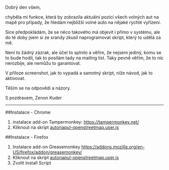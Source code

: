 Dobrý den všem,

chyběla mi funkce, která by zobrazila aktuální pozici všech volných aut na mapě pro případy, že hledám nejbližší volné auto na nějaké rychlé vyřízení.

Sice předpokládám, že se něco takového má objevit i přímo v systému, ale do té doby jsem si ze srandy zkusil naprogramovat skript, který to udělá za mě.

Není to žádný zázrak, ale účel to splnilo a věřím, že nejsem jediný, komu se to bude hodit, tak to posílám tady na mailing list. Taky pevně věřím, že to nic nerozbije, ale nemůžu to garantovat.

V příloze screenshot, jak to vypadá a samotný skript, níže návod, jak to aktivovat.

Těším se na odpovědi a názory.

S pozdravem,
Zenon Kuder

----
##Instalace - Chrome
1. instalace add-on Tampermonkey: https://tampermonkey.net/
2. Kliknout na skript [autonapul-openstreetmap.user.js](https://raw.githubusercontent.com/autonapul/caruso/master/Autonapul%20Caruso%20Overview%20Map%20-%20openstreetmap/autonapul-openstreetmap.user.js)

##Instalace - Firefox
1. Instalace add-on Greasemonkey https://addons.mozilla.org/en-US/firefox/addon/greasemonkey/
2. Kliknout na skript [autonapul-openstreetmap.user.js](https://raw.githubusercontent.com/autonapul/caruso/master/Autonapul%20Caruso%20Overview%20Map%20-%20openstreetmap/autonapul-openstreetmap.user.js)
3. Zvolit Install Script

